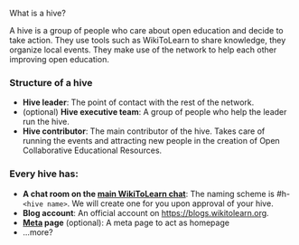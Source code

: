 What is a hive?

A hive is a group of people who care about open education and decide to take action. They use tools such as WikiToLearn to share knowledge, they organize local events. They make use of the network to help each other improving open education.

### Structure of a hive

* **Hive leader**: The point of contact with the rest of the network.
* (optional) **Hive executive team**: A group of people who help the leader run the hive.
* **Hive contributor**: The main contributor of the hive. Takes care of running the events and attracting new people in the creation of Open Collaborative Educational Resources.

### Every hive has:

* **A chat room on the [main WikiToLearn chat](https://chat.wikitolearn.org)**: The naming scheme is #h-`<hive name>`. We will create one for you upon approval of your hive.
* **Blog account**: An official account on https://blogs.wikitolearn.org.
* **[Meta](https://meta.wikitolearn.org) page** (optional): A meta page to act as homepage
* ...more?
